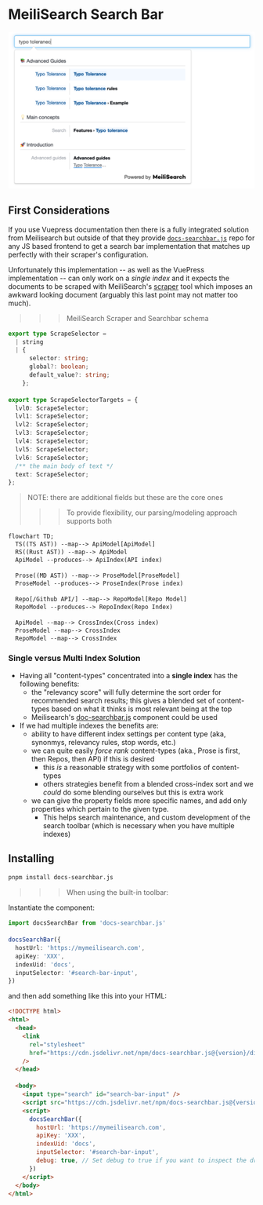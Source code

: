 # MeiliSearch Search Bar


![docssearch bar](./docs-searchbar.png)

## First Considerations

If you use Vuepress documentation then there is a fully integrated solution from Meilisearch but outside of that they provide [`docs-searchbar.js`](https://github.com/meilisearch/docs-searchbar.js) repo for any JS based frontend to get a search bar implementation that matches up perfectly with their scraper's configuration.

Unfortunately this implementation -- as well as the VuePress implementation -- can only work on a _single index_ and it expects the documents to be scraped with MeiliSearch's [scraper]() tool which imposes an awkward looking document (arguably this last point may not matter too much).

>>> MeiliSearch Scraper and Searchbar schema
```ts
export type ScrapeSelector =
  | string
  | {
      selector: string;
      global?: boolean;
      default_value?: string;
    };

export type ScrapeSelectorTargets = {
  lvl0: ScrapeSelector;
  lvl1: ScrapeSelector;
  lvl2: ScrapeSelector;
  lvl3: ScrapeSelector;
  lvl4: ScrapeSelector;
  lvl5: ScrapeSelector;
  lvl6: ScrapeSelector;
  /** the main body of text */
  text: ScrapeSelector;
};
```
> NOTE: there are additional fields but these are the core ones
>>>
>>> To provide flexibility, our parsing/modeling approach supports both
```mermaid
flowchart TD;
  TS((TS AST)) --map--> ApiModel[ApiModel]
  RS((Rust AST)) --map--> ApiModel
  ApiModel --produces--> ApiIndex(API index)

  Prose((MD AST)) --map--> ProseModel[ProseModel]
  ProseModel --produces--> ProseIndex(Prose index)

  Repo[/Github API/] --map--> RepoModel[Repo Model]
  RepoModel --produces--> RepoIndex(Repo Index)

  ApiModel --map--> CrossIndex(Cross index)
  ProseModel --map--> CrossIndex
  RepoModel --map--> CrossIndex
```
>>>

### Single versus Multi Index Solution

- Having all "content-types" concentrated into a **single index** has the following benefits:
  - the "relevancy score" will fully determine the sort order for recommended search results; this gives a blended set of content-types based on what it thinks is most relevant being at the top
  - Meilisearch's [doc-searchbar.js](https://github.com/meilisearch/docs-searchbar.js) component could be used
- If we had multiple indexes the benefits are:
  - ability to have different index settings per content type (aka, synonmys, relevancy rules, stop words, etc.)
  - we can quite easily _force rank_ content-types (aka., Prose is first, then Repos, then API) if this is desired
    - this _is_ a reasonable strategy with some portfolios of content-types
    - others strategies benefit from a blended cross-index sort and we _could_ do some blending ourselves but this is extra work
  - we can give the property fields more specific names, and add only properties which pertain to the given type.
    -  This helps search maintenance, and custom development of the search toolbar (which is necessary when you have multiple indexes)

## Installing

```bash
pnpm install docs-searchbar.js
```


>>> When using the built-in toolbar:

  Instantiate the component:

  ```ts
  import docsSearchBar from 'docs-searchbar.js'

  docsSearchBar({
    hostUrl: 'https://mymeilisearch.com',
    apiKey: 'XXX',
    indexUid: 'docs',
    inputSelector: '#search-bar-input',
  })
  ```

  and then add something like this into your HTML:

  ```html
  <!DOCTYPE html>
  <html>
    <head>
      <link
        rel="stylesheet"
        href="https://cdn.jsdelivr.net/npm/docs-searchbar.js@{version}/dist/cdn/docs-searchbar.min.css"
      />
    </head>

    <body>
      <input type="search" id="search-bar-input" />
      <script src="https://cdn.jsdelivr.net/npm/docs-searchbar.js@{version}/dist/cdn/docs-searchbar.min.js"></script>
      <script>
        docsSearchBar({
          hostUrl: 'https://mymeilisearch.com',
          apiKey: 'XXX',
          indexUid: 'docs',
          inputSelector: '#search-bar-input',
          debug: true, // Set debug to true if you want to inspect the dropdown
        })
      </script>
    </body>
  </html>
  ```
>>> 

